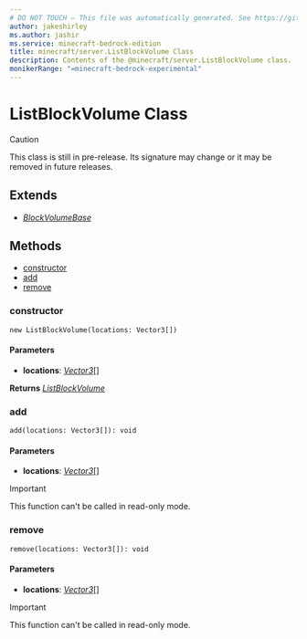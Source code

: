 ```yaml
---
# DO NOT TOUCH — This file was automatically generated. See https://github.com/mojang/minecraftapidocsgenerator to modify descriptions, examples, etc.
author: jakeshirley
ms.author: jashir
ms.service: minecraft-bedrock-edition
title: minecraft/server.ListBlockVolume Class
description: Contents of the @minecraft/server.ListBlockVolume class.
monikerRange: "=minecraft-bedrock-experimental"
---
```

# ListBlockVolume Class

> [!CAUTION]
> This class is still in pre-release.  Its signature may change or it may be removed in future releases.

## Extends
- [*BlockVolumeBase*](BlockVolumeBase.md)

## Methods
- [constructor](#constructor)
- [add](#add)
- [remove](#remove)

### **constructor**
`
new ListBlockVolume(locations: Vector3[])
`

#### **Parameters**
- **locations**: [*Vector3*](Vector3.md)[]

**Returns** [*ListBlockVolume*](ListBlockVolume.md)

### **add**
`
add(locations: Vector3[]): void
`

#### **Parameters**
- **locations**: [*Vector3*](Vector3.md)[]

> [!IMPORTANT]
> This function can't be called in read-only mode.

### **remove**
`
remove(locations: Vector3[]): void
`

#### **Parameters**
- **locations**: [*Vector3*](Vector3.md)[]

> [!IMPORTANT]
> This function can't be called in read-only mode.
